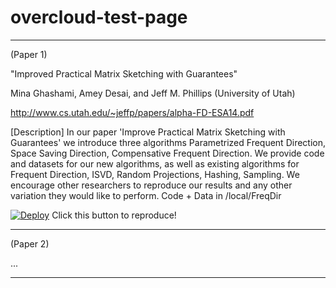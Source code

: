 overcloud-test-page
===================

--------------------------------------

(Paper 1)

"Improved Practical Matrix Sketching with Guarantees"

Mina Ghashami, Amey Desai, and Jeff M. Phillips (University of Utah)

http://www.cs.utah.edu/~jeffp/papers/alpha-FD-ESA14.pdf

[Description]
In our paper 'Improve Practical Matrix Sketching with Guarantees' we introduce three algorithms Parametrized Frequent Direction, Space Saving Direction, Compensative Frequent Direction. We provide code and datasets for our new algorithms, as well as existing algorithms for Frequent Direction, ISVD, Random Projections, Hashing, Sampling. We encourage other researchers to reproduce our results and any other variation they would like to perform. Code + Data in /local/FreqDir

[![Deploy](https://dl.dropboxusercontent.com/u/85879/docodemo.png)](http://pc32.utahddc.geniracks.net/cgi-bin/yoko_ok.cgi?155.99.144.46:5000/esa)
Click this button to reproduce!

--------------------------------------

(Paper 2)

...

--------------------------------------
